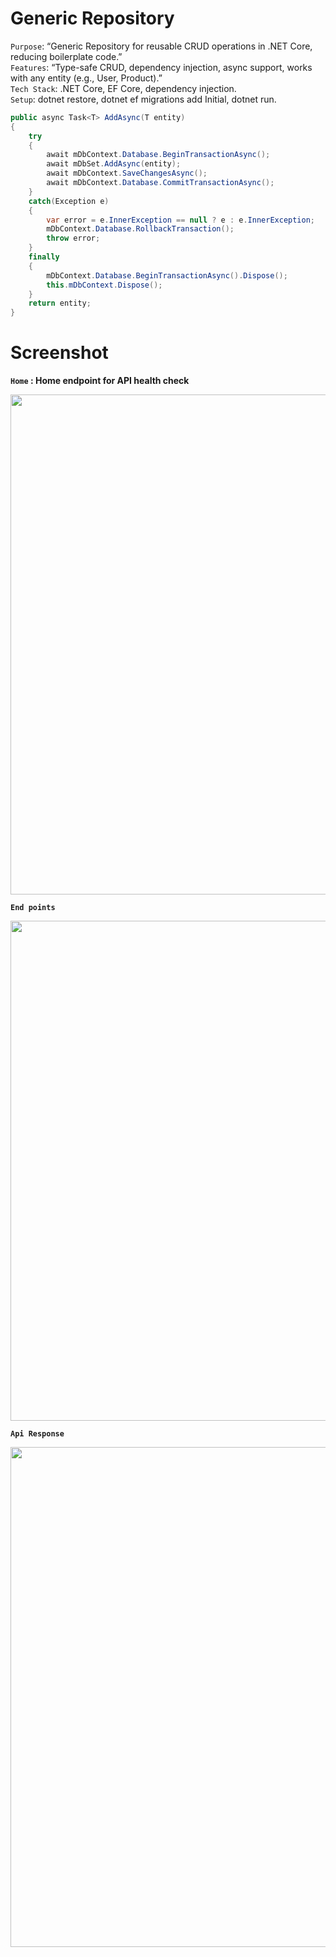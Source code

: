 # Generic Repository

`Purpose`: “Generic Repository for reusable CRUD operations in .NET Core, reducing boilerplate code.”</br>
`Features`: “Type-safe CRUD, dependency injection, async support, works with any entity (e.g., User, Product).”</br>
`Tech Stack`: .NET Core, EF Core, dependency injection.</br>
`Setup`: dotnet restore, dotnet ef migrations add Initial, dotnet run.  

```csharp
public async Task<T> AddAsync(T entity)
{ 
    try
    {
        await mDbContext.Database.BeginTransactionAsync();
        await mDbSet.AddAsync(entity);
        await mDbContext.SaveChangesAsync();
        await mDbContext.Database.CommitTransactionAsync();
    }
    catch(Exception e)
    {
        var error = e.InnerException == null ? e : e.InnerException;
        mDbContext.Database.RollbackTransaction(); 
        throw error;
    }
    finally
    {
        mDbContext.Database.BeginTransactionAsync().Dispose();
        this.mDbContext.Dispose();
    }
    return entity;
}
```

# Screenshot

**`Home` : Home endpoint for API health check** 

<img src="https://github.com/iamnomandra/generic-repository/blob/main/Screenshot%202025-05-11%20223120.png" width="800">  
 
**`End points`** 

<img src="https://github.com/iamnomandra/generic-repository/blob/main/Screenshot%202025-05-11%20213141.png" width="800">

**`Api Response`**  

<img src="https://github.com/iamnomandra/generic-repository/blob/main/Screenshot%202025-05-11%20220135.png" width="800">  

